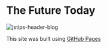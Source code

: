 #  The Future Today

![jstips-header-blog](https://github.com/rizwan-r-r/rizwan-r-r/assets/132520847/f79360f0-0502-4dd4-bf54-5eb9ed091135)


This site was built using [GitHub Pages](https://pages.github.com/)
